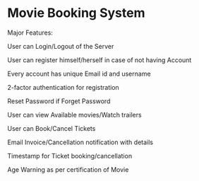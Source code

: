 # Movie Booking System
Major Features:


User can Login/Logout of the Server​

User can register himself/herself in case of not having Account​

Every account has unique Email id and username​

2-factor authentication for registration​

Reset Password if Forget Password ​

User can view Available movies/Watch trailers​

User can Book/Cancel Tickets

Email Invoice/Cancellation notification with details​

Timestamp for Ticket booking/cancellation​

Age Warning as per certification of Movie
